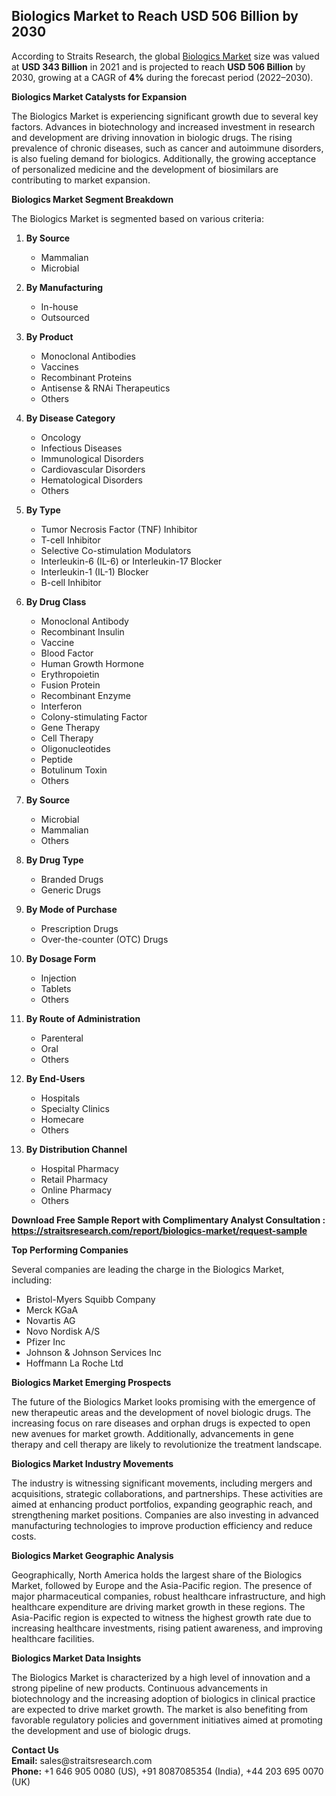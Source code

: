 <h2><strong>Biologics Market to Reach USD 506 Billion by 2030</strong></h2>
<p>According to Straits Research, the global <a href="https://straitsresearch.com/report/biologics-market">Biologics Market</a> size was valued at&nbsp;<strong>USD 343 Billion</strong>&nbsp;in 2021 and is projected to reach&nbsp;<strong>USD 506 Billion</strong>&nbsp;by 2030, growing at a CAGR of&nbsp;<strong>4%</strong>&nbsp;during the forecast period (2022&ndash;2030).</p>
<p><strong>Biologics Market Catalysts for Expansion</strong></p>
<p>The Biologics Market is experiencing significant growth due to several key factors. Advances in biotechnology and increased investment in research and development are driving innovation in biologic drugs. The rising prevalence of chronic diseases, such as cancer and autoimmune disorders, is also fueling demand for biologics. Additionally, the growing acceptance of personalized medicine and the development of biosimilars are contributing to market expansion.</p>
<p><strong>Biologics Market Segment Breakdown</strong></p>
<p>The Biologics Market is segmented based on various criteria:</p>
<ol>
<li>
<p><strong>By Source</strong></p>
<ul>
<li>Mammalian</li>
<li>Microbial</li>
</ul>
</li>
<li>
<p><strong>By Manufacturing</strong></p>
<ul>
<li>In-house</li>
<li>Outsourced</li>
</ul>
</li>
<li>
<p><strong>By Product</strong></p>
<ul>
<li>Monoclonal Antibodies</li>
<li>Vaccines</li>
<li>Recombinant Proteins</li>
<li>Antisense &amp; RNAi Therapeutics</li>
<li>Others</li>
</ul>
</li>
<li>
<p><strong>By Disease Category</strong></p>
<ul>
<li>Oncology</li>
<li>Infectious Diseases</li>
<li>Immunological Disorders</li>
<li>Cardiovascular Disorders</li>
<li>Hematological Disorders</li>
<li>Others</li>
</ul>
</li>
<li>
<p><strong>By Type</strong></p>
<ul>
<li>Tumor Necrosis Factor (TNF) Inhibitor</li>
<li>T-cell Inhibitor</li>
<li>Selective Co-stimulation Modulators</li>
<li>Interleukin-6 (IL-6) or Interleukin-17 Blocker</li>
<li>Interleukin-1 (IL-1) Blocker</li>
<li>B-cell Inhibitor</li>
</ul>
</li>
<li>
<p><strong>By Drug Class</strong></p>
<ul>
<li>Monoclonal Antibody</li>
<li>Recombinant Insulin</li>
<li>Vaccine</li>
<li>Blood Factor</li>
<li>Human Growth Hormone</li>
<li>Erythropoietin</li>
<li>Fusion Protein</li>
<li>Recombinant Enzyme</li>
<li>Interferon</li>
<li>Colony-stimulating Factor</li>
<li>Gene Therapy</li>
<li>Cell Therapy</li>
<li>Oligonucleotides</li>
<li>Peptide</li>
<li>Botulinum Toxin</li>
<li>Others</li>
</ul>
</li>
<li>
<p><strong>By Source</strong></p>
<ul>
<li>Microbial</li>
<li>Mammalian</li>
<li>Others</li>
</ul>
</li>
<li>
<p><strong>By Drug Type</strong></p>
<ul>
<li>Branded Drugs</li>
<li>Generic Drugs</li>
</ul>
</li>
<li>
<p><strong>By Mode of Purchase</strong></p>
<ul>
<li>Prescription Drugs</li>
<li>Over-the-counter (OTC) Drugs</li>
</ul>
</li>
<li>
<p><strong>By Dosage Form</strong></p>
<ul>
<li>Injection</li>
<li>Tablets</li>
<li>Others</li>
</ul>
</li>
<li>
<p><strong>By Route of Administration</strong></p>
<ul>
<li>Parenteral</li>
<li>Oral</li>
<li>Others</li>
</ul>
</li>
<li>
<p><strong>By End-Users</strong></p>
<ul>
<li>Hospitals</li>
<li>Specialty Clinics</li>
<li>Homecare</li>
<li>Others</li>
</ul>
</li>
<li>
<p><strong>By Distribution Channel</strong></p>
<ul>
<li>Hospital Pharmacy</li>
<li>Retail Pharmacy</li>
<li>Online Pharmacy</li>
<li>Others</li>
</ul>
</li>
</ol>
<p><strong>Download Free Sample Report with&nbsp;Complimentary Analyst Consultation : <a href="https://straitsresearch.com/report/biologics-market/request-sample">https://straitsresearch.com/report/biologics-market/request-sample</a><br /></strong></p>
<p><strong>Top Performing Companies</strong></p>
<p>Several companies are leading the charge in the Biologics Market, including:</p>
<ul>
<li>Bristol-Myers Squibb Company</li>
<li>Merck KGaA</li>
<li>Novartis AG</li>
<li>Novo Nordisk A/S</li>
<li>Pfizer Inc</li>
<li>Johnson &amp; Johnson Services Inc</li>
<li>Hoffmann La Roche Ltd</li>
</ul>
<p><strong>Biologics Market Emerging Prospects</strong></p>
<p>The future of the Biologics Market looks promising with the emergence of new therapeutic areas and the development of novel biologic drugs. The increasing focus on rare diseases and orphan drugs is expected to open new avenues for market growth. Additionally, advancements in gene therapy and cell therapy are likely to revolutionize the treatment landscape.</p>
<p><strong>Biologics Market Industry Movements</strong></p>
<p>The industry is witnessing significant movements, including mergers and acquisitions, strategic collaborations, and partnerships. These activities are aimed at enhancing product portfolios, expanding geographic reach, and strengthening market positions. Companies are also investing in advanced manufacturing technologies to improve production efficiency and reduce costs.</p>
<p><strong>Biologics Market Geographic Analysis</strong></p>
<p>Geographically, North America holds the largest share of the Biologics Market, followed by Europe and the Asia-Pacific region. The presence of major pharmaceutical companies, robust healthcare infrastructure, and high healthcare expenditure are driving market growth in these regions. The Asia-Pacific region is expected to witness the highest growth rate due to increasing healthcare investments, rising patient awareness, and improving healthcare facilities.</p>
<p><strong>Biologics Market Data Insights</strong></p>
<p>The Biologics Market is characterized by a high level of innovation and a strong pipeline of new products. Continuous advancements in biotechnology and the increasing adoption of biologics in clinical practice are expected to drive market growth. The market is also benefiting from favorable regulatory policies and government initiatives aimed at promoting the development and use of biologic drugs.</p>
<p><strong>Contact Us</strong><br /><strong>Email:</strong>&nbsp;<a>sales@straitsresearch.com</a><br /><strong>Phone:</strong>&nbsp;+1 646 905 0080 (US), +91 8087085354 (India), +44 203 695 0070 (UK)</p>
